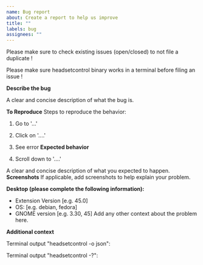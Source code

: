 ```yaml
---
name: Bug report
about: Create a report to help us improve
title: ""
labels: bug
assignees: ""
---
```


Please make sure to check existing issues (open/closed) to not file a duplicate !

Please make sure headsetcontrol binary works in a terminal before filing an issue !

**Describe the bug**

A clear and concise description of what the bug is.

**To Reproduce**
Steps to reproduce the behavior:

1. Go to '...'

2. Click on '....'
3. See error
   **Expected behavior**
4. Scroll down to '....'

A clear and concise description of what you expected to happen.
**Screenshots**
If applicable, add screenshots to help explain your problem.

**Desktop (please complete the following information):**

-   Extension Version [e.g. 45.0]
-   OS: [e.g. debian, fedora]
-   GNOME version [e.g. 3.30, 45]
    Add any other context about the problem here.

**Additional context**

Terminal output "headsetcontrol -o json":

Terminal output "headsetcontrol -?":
